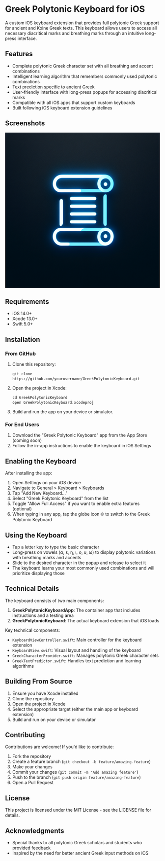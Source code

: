 # Greek Polytonic Keyboard for iOS

A custom iOS keyboard extension that provides full polytonic Greek support for ancient and Koine Greek texts. This keyboard allows users to access all necessary diacritical marks and breathing marks through an intuitive long-press interface.

## Features

- Complete polytonic Greek character set with all breathing and accent combinations
- Intelligent learning algorithm that remembers commonly used polytonic combinations
- Text prediction specific to ancient Greek
- User-friendly interface with long-press popups for accessing diacritical marks
- Compatible with all iOS apps that support custom keyboards
- Built following iOS keyboard extension guidelines

## Screenshots

![Greek Polytonic Keyboard in action](generated-icon.png)

## Requirements

- iOS 14.0+
- Xcode 13.0+
- Swift 5.0+

## Installation

### From GitHub

1. Clone this repository:
   ```
   git clone https://github.com/yourusername/GreekPolytonicKeyboard.git
   ```

2. Open the project in Xcode:
   ```
   cd GreekPolytonicKeyboard
   open GreekPolytonicKeyboard.xcodeproj
   ```

3. Build and run the app on your device or simulator.

### For End Users

1. Download the "Greek Polytonic Keyboard" app from the App Store (coming soon)
2. Follow the in-app instructions to enable the keyboard in iOS Settings

## Enabling the Keyboard

After installing the app:

1. Open Settings on your iOS device
2. Navigate to General > Keyboard > Keyboards
3. Tap "Add New Keyboard..."
4. Select "Greek Polytonic Keyboard" from the list
5. Toggle "Allow Full Access" if you want to enable extra features (optional)
6. When typing in any app, tap the globe icon 🌐 to switch to the Greek Polytonic Keyboard

## Using the Keyboard

- Tap a letter key to type the basic character
- Long-press on vowels (α, ε, η, ι, ο, υ, ω) to display polytonic variations with breathing marks and accents
- Slide to the desired character in the popup and release to select it
- The keyboard learns your most commonly used combinations and will prioritize displaying those

## Technical Details

The keyboard consists of two main components:

1. **GreekPolytonicKeyboardApp**: The container app that includes instructions and a testing area
2. **GreekPolytonicKeyboard**: The actual keyboard extension that iOS loads

Key technical components:

- `KeyboardViewController.swift`: Main controller for the keyboard extension
- `KeyboardView.swift`: Visual layout and handling of the keyboard
- `GreekCharacterProvider.swift`: Manages polytonic Greek character sets
- `GreekTextPredictor.swift`: Handles text prediction and learning algorithms

## Building From Source

1. Ensure you have Xcode installed
2. Clone the repository
3. Open the project in Xcode
4. Select the appropriate target (either the main app or keyboard extension)
5. Build and run on your device or simulator

## Contributing

Contributions are welcome! If you'd like to contribute:

1. Fork the repository
2. Create a feature branch (`git checkout -b feature/amazing-feature`)
3. Make your changes
4. Commit your changes (`git commit -m 'Add amazing feature'`)
5. Push to the branch (`git push origin feature/amazing-feature`)
6. Open a Pull Request

## License

This project is licensed under the MIT License - see the LICENSE file for details.

## Acknowledgments

- Special thanks to all polytonic Greek scholars and students who provided feedback
- Inspired by the need for better ancient Greek input methods on iOS